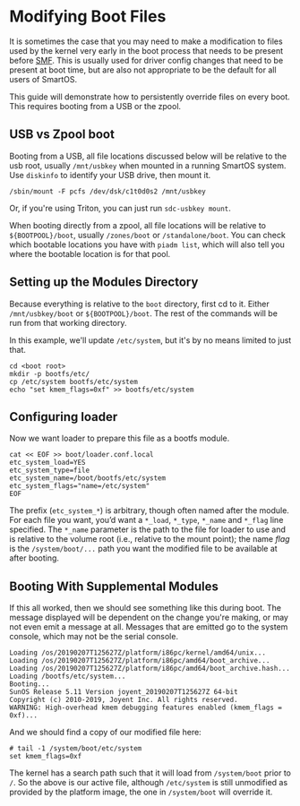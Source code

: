 # Modifying Boot Files

It is sometimes the case that you may need to make a modification to files used
by the kernel very early in the boot process that needs to be present before
[SMF][1]. This is usually
used for driver config changes that need to be present at boot time, but are
also not appropriate to be the default for all users of SmartOS.

[1]: administering-the-global-zone/#creating-a-transient-service

This guide will demonstrate how to persistently override files on every boot.
This requires booting from a USB or the zpool.

## USB vs Zpool boot

Booting from a USB, all file locations discussed below will be relative to the
usb root, usually `/mnt/usbkey` when mounted in a running SmartOS system. Use
`diskinfo` to identify your USB drive, then mount it.

    /sbin/mount -F pcfs /dev/dsk/c1t0d0s2 /mnt/usbkey

Or, if you're using Triton, you can just run `sdc-usbkey mount`.

When booting directly from a zpool, all file locations will be relative to
`${BOOTPOOL}/boot`, usually `/zones/boot` or `/standalone/boot`. You can check
which bootable locations you have with `piadm list`, which will also tell you
where the bootable location is for that pool.

## Setting up the Modules Directory

Because everything is relative to the `boot` directory, first cd to it. Either
`/mnt/usbkey/boot` or `${BOOTPOOL}/boot`. The rest of the commands will be run
from that working directory.

In this example, we'll update `/etc/system`, but it's by no means limited to
just that.

    cd <boot root>
    mkdir -p bootfs/etc/
    cp /etc/system bootfs/etc/system
    echo "set kmem_flags=0xf" >> bootfs/etc/system

## Configuring loader

Now we want loader to prepare this file as a bootfs module.

    cat << EOF >> boot/loader.conf.local
    etc_system_load=YES
    etc_system_type=file
    etc_system_name=/boot/bootfs/etc/system
    etc_system_flags="name=/etc/system"
    EOF

The prefix (`etc_system_*`) is arbitrary, though often named after the module.
For each file you want, you’d want a `*_load`, `*_type`, `*_name` and `*_flag`
line specified. The `*_name` parameter is the path to the file for loader to
use and is relative to the volume root (i.e., relative to the mount point);
the name *flag* is the `/system/boot/...` path you want the modified file
to be available at after booting.

## Booting With Supplemental Modules

If this all worked, then we should see something like this during boot. The
message displayed will be dependent on the change you're making, or may not even
emit a message at all. Messages that are emitted go to the system console, which
may not be the serial console.

    Loading /os/20190207T125627Z/platform/i86pc/kernel/amd64/unix...
    Loading /os/20190207T125627Z/platform/i86pc/amd64/boot_archive...
    Loading /os/20190207T125627Z/platform/i86pc/amd64/boot_archive.hash...
    Loading /bootfs/etc/system...
    Booting...
    SunOS Release 5.11 Version joyent_20190207T125627Z 64-bit
    Copyright (c) 2010-2019, Joyent Inc. All rights reserved.
    WARNING: High-overhead kmem debugging features enabled (kmem_flags = 0xf)...

And we should find a copy of our modified file here:

    # tail -1 /system/boot/etc/system
    set kmem_flags=0xf

The kernel has a search path such that it will load from `/system/boot` prior to
`/`. So the above is our active file, although `/etc/system` is still unmodified
as provided by the platform image, the one in `/system/boot` will override it.
